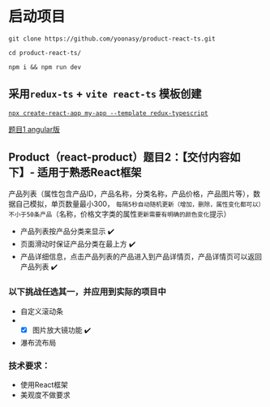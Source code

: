 # 启动项目
```shell
git clone https://github.com/yoonasy/product-react-ts.git

cd product-react-ts/

npm i && npm run dev
```

## 采用`redux-ts` + `vite react-ts` 模板创建
[`npx create-react-app my-app --template redux-typescript`](https://github.com/reduxjs/cra-template-redux-typescript)


[题目1 angular版](https://github.com/yoonasy/angular-product-interview)

## Product（react-product）题目2：【交付内容如下】- 适用于熟悉React框架
产品列表（属性包含产品ID，产品名称，分类名称，产品价格，产品图片等），数据自己模拟，单页数量最小300，
`每隔5秒自动随机更新（增加，删除，属性变化都可以）不小于50条产品`（名称，价格文字类的属性`更新需要有明确的颜色变化`提示）
- 产品列表按产品分类来显示 ✔️
- 页面滑动时保证产品分类在最上方 ✔️
- 产品详细信息，点击产品列表的产品进入到产品详情页，产品详情页可以返回产品列表 ✔️

### 以下挑战任选其一，并应用到实际的项目中
- 自定义滚动条
- - [x] 图片放大镜功能 ✔️
- 瀑布流布局

### 技术要求：
- 使用React框架
- 美观度不做要求
